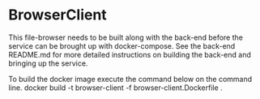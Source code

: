 # BrowserClient

This file-browser needs to be built along with the back-end before the service can be brought up with docker-compose. See the back-end README.md for more detailed instructions on building the back-end and bringing up the service.

To build the docker image execute the command below on the command line.
docker build -t browser-client -f browser-client.Dockerfile .
